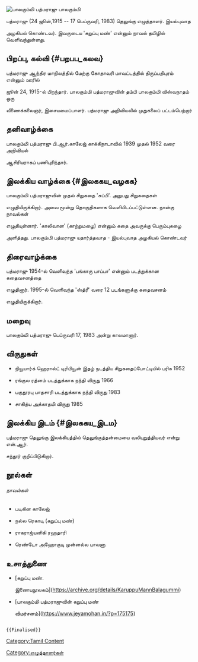 ![பாலகும்மி பத்மராஜு](Palagummi_Padmaraju.jpg "பாலகும்மி பத்மராஜு") பாலகும்மி
பத்மராஜு (24 ஜூன்,1915 -- 17 பெப்ருவரி, 1983) தெலுங்கு எழுத்தாளர். இயல்புவாத
அழகியல் கொண்டவர். இவருடைய \'கறுப்பு மண்\' என்னும் நாவல் தமிழில் வெளிவந்துள்ளது.

## பிறப்பு, கல்வி {#பறபப_கலவ}

பத்மராஜு ஆந்திர மாநிலத்தில் மேற்கு கோதாவரி மாவட்டத்தில் திருப்பதிபுரம் என்னும் ஊரில்
ஜூன் 24, 1915-ல் பிறந்தார். பாலகும்மி பத்மராஜுவின் தம்பி பாலகும்மி விஸ்வநாதம் ஒரு
வீணைக்கலைஞர், இசையமைப்பாளர். பத்மராஜு அறிவியலில் முதுகலைப் பட்டம்பெற்றார்

## தனிவாழ்க்கை

பாலகும்மி பத்மராஜு பி.ஆர்.காலேஜ் காக்கிநாடாவில் 1939 முதல் 1952 வரை அறிவியல்
ஆசிரியராகப் பணிபுரிந்தார்.

## இலக்கிய வாழ்க்கை {#இலககய_வழகக}

பாலகும்மி பத்மராஜுவின் முதல் சிறுகதை \'சுப்பி\'. அறுபது சிறுகதைகள்
எழுதியிருக்கிறார். அவை மூன்று தொகுதிகளாக வெளியிடப்பட்டுள்ளன. நான்கு நாவல்கள்
எழுதியுள்ளார். \'காலிவான\' (காற்றுமழை) என்னும் கதை அவருக்கு பெரும்புகழை
அளித்தது. பாலகும்மி பத்மராஜு யதார்த்தவாத - இயல்புவாத அழகியல் கொண்டவர்

## திரைவாழ்க்கை

பத்மராஜு 1954-ல் வெளிவந்த \'பங்காரு பாப்பா\' என்னும் படத்துக்கான கதைவசனத்தை
எழுதினார். 1995-ல் வெளிவந்த \'ஸ்த்ரீ\' வரை 12 படங்களுக்கு கதைவசனம்
எழுதியிருக்கிறார்.

## மறைவு

பாலகும்மி பத்மராஜு பெப்ருவரி 17, 1983 அன்று காலமானார்.

## விருதுகள்

-   நியூயார்க் ஹெரால்ட் டிரிபியூன் இதழ் நடத்திய சிறுகதைப்போட்டியில் பரிசு 1952
-   ரங்குல ரத்னம் படத்துக்காக நந்தி விருது 1966
-   பகுதூரபு பாதசாரி படத்துக்காக நந்தி விருது 1983
-   சாகித்ய அக்காதமி விருது 1985

## இலக்கிய இடம் {#இலககய_இடம}

பத்மராஜு தெலுங்கு இலக்கியத்தில் தெலுங்குத்தன்மையை வலியுறுத்தியவர் என்று என்.ஆர்.
சந்தூர் குறிப்பிடுகிறார்.

## நூல்கள்

###### நாவல்கள்

-   படிகின காலேஜ்
-   நல்ல ரெகாடி (கறுப்பு மண்)
-   ராகராஜ்யனிகி ரஹதாரி
-   ரெண்டோ அஹோகுடி முன்னல்ல பாலனா

## உசாத்துணை

-   [கறுப்பு மண்.
    இணையநூலகம்](https://archive.org/details/KaruppuMannBalagummi)
-   [பாலகும்மி பத்மராஜுவின் கறுப்பு மண்
    விமர்சனம்](https://www.jeyamohan.in/?p=175175)

```{=mediawiki}
{{Finalised}}
```
[Category:Tamil Content](Category:Tamil_Content "wikilink")
[Category:எழுத்தாளர்கள்](Category:எழுத்தாளர்கள் "wikilink")
